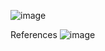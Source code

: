 ![image](https://github.com/user-attachments/assets/1c0ebd54-2906-4a5e-8844-74bd1693f812)


References
![image](https://github.com/user-attachments/assets/3fede7bc-0dba-4ef3-8959-1b00311802d8)
